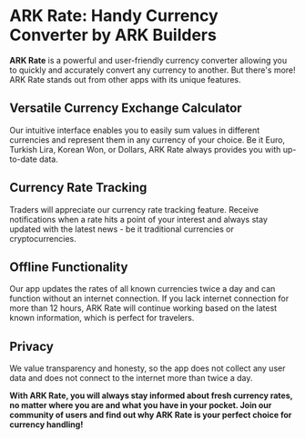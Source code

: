 # ARK Rate: Handy Currency Converter by ARK Builders

**ARK Rate** is a powerful and user-friendly currency converter allowing you to quickly and accurately convert any currency to another. But there's more! ARK Rate stands out from other apps with its unique features.

## Versatile Currency Exchange Calculator

Our intuitive interface enables you to easily sum values in different currencies and represent them in any currency of your choice. Be it Euro, Turkish Lira, Korean Won, or Dollars, ARK Rate always provides you with up-to-date data.

## Currency Rate Tracking

Traders will appreciate our currency rate tracking feature. Receive notifications when a rate hits a point of your interest and always stay updated with the latest news - be it traditional currencies or cryptocurrencies.

## Offline Functionality

Our app updates the rates of all known currencies twice a day and can function without an internet connection. If you lack internet connection for more than 12 hours, ARK Rate will continue working based on the latest known information, which is perfect for travelers.

## Privacy

We value transparency and honesty, so the app does not collect any user data and does not connect to the internet more than twice a day.


**With ARK Rate, you will always stay informed about fresh currency rates, no matter where you are and what you have in your pocket. Join our community of users and find out why ARK Rate is your perfect choice for currency handling!**
